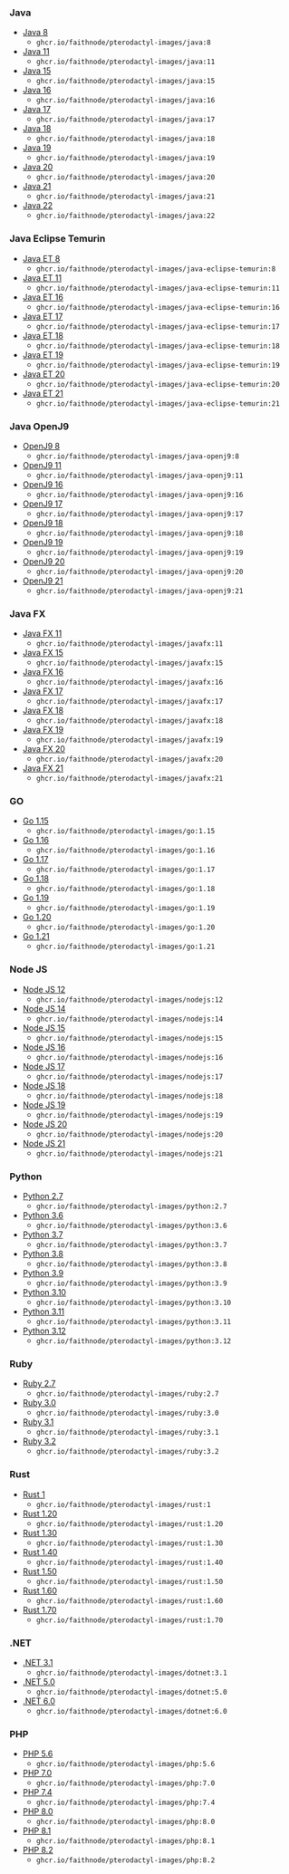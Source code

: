 ### Java

- [Java 8](https://github.com/faithnode/pterodactyl-images/tree/master/java/8)
    - `ghcr.io/faithnode/pterodactyl-images/java:8`
- [Java 11](https://github.com/faithnode/pterodactyl-images/tree/master/java/11)
    - `ghcr.io/faithnode/pterodactyl-images/java:11`
- [Java 15](https://github.com/faithnode/pterodactyl-images/tree/master/java/15)
    - `ghcr.io/faithnode/pterodactyl-images/java:15`
- [Java 16](https://github.com/faithnode/pterodactyl-images/tree/master/java/16)
    - `ghcr.io/faithnode/pterodactyl-images/java:16`
- [Java 17](https://github.com/faithnode/pterodactyl-images/tree/master/java/17)
    - `ghcr.io/faithnode/pterodactyl-images/java:17`
- [Java 18](https://github.com/faithnode/pterodactyl-images/tree/master/java/18)
    - `ghcr.io/faithnode/pterodactyl-images/java:18`
- [Java 19](https://github.com/faithnode/pterodactyl-images/tree/master/java/19)
    - `ghcr.io/faithnode/pterodactyl-images/java:19`
- [Java 20](https://github.com/faithnode/pterodactyl-images/tree/master/java/20)
    - `ghcr.io/faithnode/pterodactyl-images/java:20`
- [Java 21](https://github.com/faithnode/pterodactyl-images/tree/master/java/21)
    - `ghcr.io/faithnode/pterodactyl-images/java:21`
- [Java 22](https://github.com/faithnode/pterodactyl-images/tree/master/java/22)
    - `ghcr.io/faithnode/pterodactyl-images/java:22`

### Java Eclipse Temurin

- [Java ET 8](https://github.com/faithnode/pterodactyl-images/tree/master/java-eclipse-temurin/8)
    - `ghcr.io/faithnode/pterodactyl-images/java-eclipse-temurin:8`
- [Java ET 11](https://github.com/faithnode/pterodactyl-images/tree/master/java-eclipse-temurin/11)
    - `ghcr.io/faithnode/pterodactyl-images/java-eclipse-temurin:11`
- [Java ET 16](https://github.com/faithnode/pterodactyl-images/tree/master/java-eclipse-temurin/16)
    - `ghcr.io/faithnode/pterodactyl-images/java-eclipse-temurin:16`
- [Java ET 17](https://github.com/faithnode/pterodactyl-images/tree/master/java-eclipse-temurin/17)
    - `ghcr.io/faithnode/pterodactyl-images/java-eclipse-temurin:17`
- [Java ET 18](https://github.com/faithnode/pterodactyl-images/tree/master/java-eclipse-temurin/18)
    - `ghcr.io/faithnode/pterodactyl-images/java-eclipse-temurin:18`
- [Java ET 19](https://github.com/faithnode/pterodactyl-images/tree/master/java-eclipse-temurin/19)
    - `ghcr.io/faithnode/pterodactyl-images/java-eclipse-temurin:19`
- [Java ET 20](https://github.com/faithnode/pterodactyl-images/tree/master/java-eclipse-temurin/20)
    - `ghcr.io/faithnode/pterodactyl-images/java-eclipse-temurin:20`
- [Java ET 21](https://github.com/faithnode/pterodactyl-images/tree/master/java-eclipse-temurin/21)
    - `ghcr.io/faithnode/pterodactyl-images/java-eclipse-temurin:21`

### Java OpenJ9

- [OpenJ9 8](https://github.com/faithnode/pterodactyl-images/tree/master/java-openj9/8)
    - `ghcr.io/faithnode/pterodactyl-images/java-openj9:8`
- [OpenJ9 11](https://github.com/faithnode/pterodactyl-images/tree/master/java-openj9/11)
    - `ghcr.io/faithnode/pterodactyl-images/java-openj9:11`
- [OpenJ9 16](https://github.com/faithnode/pterodactyl-images/tree/master/java-openj9/16)
    - `ghcr.io/faithnode/pterodactyl-images/java-openj9:16`
- [OpenJ9 17](https://github.com/faithnode/pterodactyl-images/tree/master/java-openj9/17)
    - `ghcr.io/faithnode/pterodactyl-images/java-openj9:17`
- [OpenJ9 18](https://github.com/faithnode/pterodactyl-images/tree/master/java-openj9/18)
    - `ghcr.io/faithnode/pterodactyl-images/java-openj9:18`
- [OpenJ9 19](https://github.com/faithnode/pterodactyl-images/tree/master/java-openj9/19)
    - `ghcr.io/faithnode/pterodactyl-images/java-openj9:19`
- [OpenJ9 20](https://github.com/faithnode/pterodactyl-images/tree/master/java-openj9/20)
    - `ghcr.io/faithnode/pterodactyl-images/java-openj9:20`
- [OpenJ9 21](https://github.com/faithnode/pterodactyl-images/tree/master/java-openj9/21)
    - `ghcr.io/faithnode/pterodactyl-images/java-openj9:21`

### Java FX

- [Java FX 11](https://github.com/faithnode/pterodactyl-images/tree/master/javafx/11)
    - `ghcr.io/faithnode/pterodactyl-images/javafx:11`
- [Java FX 15](https://github.com/faithnode/pterodactyl-images/tree/master/javafx/15)
    - `ghcr.io/faithnode/pterodactyl-images/javafx:15`
- [Java FX 16](https://github.com/faithnode/pterodactyl-images/tree/master/javafx/16)
    - `ghcr.io/faithnode/pterodactyl-images/javafx:16`
- [Java FX 17](https://github.com/faithnode/pterodactyl-images/tree/master/javafx/17)
    - `ghcr.io/faithnode/pterodactyl-images/javafx:17`
- [Java FX 18](https://github.com/faithnode/pterodactyl-images/tree/master/javafx/18)
    - `ghcr.io/faithnode/pterodactyl-images/javafx:18`
- [Java FX 19](https://github.com/faithnode/pterodactyl-images/tree/master/javafx/19)
    - `ghcr.io/faithnode/pterodactyl-images/javafx:19`
- [Java FX 20](https://github.com/faithnode/pterodactyl-images/tree/master/javafx/20)
    - `ghcr.io/faithnode/pterodactyl-images/javafx:20`
- [Java FX 21](https://github.com/faithnode/pterodactyl-images/tree/master/javafx/21)
    - `ghcr.io/faithnode/pterodactyl-images/javafx:21`

### GO

- [Go 1.15](https://github.com/faithnode/pterodactyl-images/tree/master/go/1.15)
    - `ghcr.io/faithnode/pterodactyl-images/go:1.15`
- [Go 1.16](https://github.com/faithnode/pterodactyl-images/tree/master/go/1.16)
    - `ghcr.io/faithnode/pterodactyl-images/go:1.16`
- [Go 1.17](https://github.com/faithnode/pterodactyl-images/tree/master/go/1.17)
    - `ghcr.io/faithnode/pterodactyl-images/go:1.17`
- [Go 1.18](https://github.com/faithnode/pterodactyl-images/tree/master/go/1.18)
    - `ghcr.io/faithnode/pterodactyl-images/go:1.18`
- [Go 1.19](https://github.com/faithnode/pterodactyl-images/tree/master/go/1.19)
    - `ghcr.io/faithnode/pterodactyl-images/go:1.19`
- [Go 1.20](https://github.com/faithnode/pterodactyl-images/tree/master/go/1.20)
    - `ghcr.io/faithnode/pterodactyl-images/go:1.20`
- [Go 1.21](https://github.com/faithnode/pterodactyl-images/tree/master/go/1.21)
    - `ghcr.io/faithnode/pterodactyl-images/go:1.21`

### Node JS

- [Node JS 12](https://github.com/faithnode/pterodactyl-images/tree/master/nodejs/12)
    - `ghcr.io/faithnode/pterodactyl-images/nodejs:12`
- [Node JS 14](https://github.com/faithnode/pterodactyl-images/tree/master/nodejs/14)
    - `ghcr.io/faithnode/pterodactyl-images/nodejs:14`
- [Node JS 15](https://github.com/faithnode/pterodactyl-images/tree/master/nodejs/15)
    - `ghcr.io/faithnode/pterodactyl-images/nodejs:15`
- [Node JS 16](https://github.com/faithnode/pterodactyl-images/tree/master/nodejs/16)
    - `ghcr.io/faithnode/pterodactyl-images/nodejs:16`
- [Node JS 17](https://github.com/faithnode/pterodactyl-images/tree/master/nodejs/17)
    - `ghcr.io/faithnode/pterodactyl-images/nodejs:17`
- [Node JS 18](https://github.com/faithnode/pterodactyl-images/tree/master/nodejs/18)
    - `ghcr.io/faithnode/pterodactyl-images/nodejs:18`
- [Node JS 19](https://github.com/faithnode/pterodactyl-images/tree/master/nodejs/19)
    - `ghcr.io/faithnode/pterodactyl-images/nodejs:19`
- [Node JS 20](https://github.com/faithnode/pterodactyl-images/tree/master/nodejs/20)
    - `ghcr.io/faithnode/pterodactyl-images/nodejs:20`
- [Node JS 21](https://github.com/faithnode/pterodactyl-images/tree/master/nodejs/21)
    - `ghcr.io/faithnode/pterodactyl-images/nodejs:21`

### Python

- [Python 2.7](https://github.com/faithnode/pterodactyl-images/tree/master/python/2.7)
    - `ghcr.io/faithnode/pterodactyl-images/python:2.7`
- [Python 3.6](https://github.com/faithnode/pterodactyl-images/tree/master/python/3.6)
    - `ghcr.io/faithnode/pterodactyl-images/python:3.6`
- [Python 3.7](https://github.com/faithnode/pterodactyl-images/tree/master/python/3.7)
    - `ghcr.io/faithnode/pterodactyl-images/python:3.7`
- [Python 3.8](https://github.com/faithnode/pterodactyl-images/tree/master/python/3.8)
    - `ghcr.io/faithnode/pterodactyl-images/python:3.8`
- [Python 3.9](https://github.com/faithnode/pterodactyl-images/tree/master/python/3.9)
    - `ghcr.io/faithnode/pterodactyl-images/python:3.9`
- [Python 3.10](https://github.com/faithnode/pterodactyl-images/tree/master/python/3.10)
    - `ghcr.io/faithnode/pterodactyl-images/python:3.10`
- [Python 3.11](https://github.com/faithnode/pterodactyl-images/tree/master/python/3.11)
    - `ghcr.io/faithnode/pterodactyl-images/python:3.11`
- [Python 3.12](https://github.com/faithnode/pterodactyl-images/tree/master/python/3.12)
    - `ghcr.io/faithnode/pterodactyl-images/python:3.12`

### Ruby

- [Ruby 2.7](https://github.com/faithnode/pterodactyl-images/tree/master/ruby/2.7)
    - `ghcr.io/faithnode/pterodactyl-images/ruby:2.7`
- [Ruby 3.0](https://github.com/faithnode/pterodactyl-images/tree/master/ruby/3.0)
    - `ghcr.io/faithnode/pterodactyl-images/ruby:3.0`
- [Ruby 3.1](https://github.com/faithnode/pterodactyl-images/tree/master/ruby/3.1)
    - `ghcr.io/faithnode/pterodactyl-images/ruby:3.1`
- [Ruby 3.2](https://github.com/faithnode/pterodactyl-images/tree/master/ruby/3.2)
    - `ghcr.io/faithnode/pterodactyl-images/ruby:3.2`

### Rust

- [Rust 1](https://github.com/faithnode/pterodactyl-images/tree/master/rust/1)
    - `ghcr.io/faithnode/pterodactyl-images/rust:1`
- [Rust 1.20](https://github.com/faithnode/pterodactyl-images/tree/master/rust/1.20)
    - `ghcr.io/faithnode/pterodactyl-images/rust:1.20`
- [Rust 1.30](https://github.com/faithnode/pterodactyl-images/tree/master/rust/1.30)
    - `ghcr.io/faithnode/pterodactyl-images/rust:1.30`
- [Rust 1.40](https://github.com/faithnode/pterodactyl-images/tree/master/rust/1.40)
    - `ghcr.io/faithnode/pterodactyl-images/rust:1.40`
- [Rust 1.50](https://github.com/faithnode/pterodactyl-images/tree/master/rust/1.50)
    - `ghcr.io/faithnode/pterodactyl-images/rust:1.50`
- [Rust 1.60](https://github.com/faithnode/pterodactyl-images/tree/master/rust/1.60)
    - `ghcr.io/faithnode/pterodactyl-images/rust:1.60`
- [Rust 1.70](https://github.com/faithnode/pterodactyl-images/tree/master/rust/1.70)
    - `ghcr.io/faithnode/pterodactyl-images/rust:1.70`

### .NET

- [.NET 3.1](https://github.com/faithnode/pterodactyl-images/tree/master/dotnet/3.1)
    - `ghcr.io/faithnode/pterodactyl-images/dotnet:3.1`
- [.NET 5.0](https://github.com/faithnode/pterodactyl-images/tree/master/dotnet/5.0)
    - `ghcr.io/faithnode/pterodactyl-images/dotnet:5.0`
- [.NET 6.0](https://github.com/faithnode/pterodactyl-images/tree/master/dotnet/6.0)
    - `ghcr.io/faithnode/pterodactyl-images/dotnet:6.0`

### PHP

- [PHP 5.6](https://github.com/faithnode/pterodactyl-images/tree/master/php/5.6)
    - `ghcr.io/faithnode/pterodactyl-images/php:5.6`
- [PHP 7.0](https://github.com/faithnode/pterodactyl-images/tree/master/php/7.0)
    - `ghcr.io/faithnode/pterodactyl-images/php:7.0`
- [PHP 7.4](https://github.com/faithnode/pterodactyl-images/tree/master/php/7.4)
    - `ghcr.io/faithnode/pterodactyl-images/php:7.4`
- [PHP 8.0](https://github.com/faithnode/pterodactyl-images/tree/master/php/8.0)
    - `ghcr.io/faithnode/pterodactyl-images/php:8.0`
- [PHP 8.1](https://github.com/faithnode/pterodactyl-images/tree/master/php/8.1)
    - `ghcr.io/faithnode/pterodactyl-images/php:8.1`
- [PHP 8.2](https://github.com/faithnode/pterodactyl-images/tree/master/php/8.2)
    - `ghcr.io/faithnode/pterodactyl-images/php:8.2`
